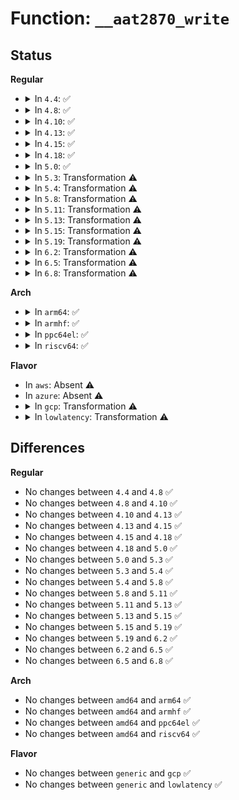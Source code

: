# Function: <code>__aat2870_write</code>

## Status
<b>Regular</b>
<ul>
<li>
<details>
<summary>In <code>4.4</code>: ✅</summary>

```c
int __aat2870_write(struct aat2870_data *aat2870, u8 addr, u8 val);
```

**Collision:** Unique Static

**Inline:** No

**Transformation:** False

**Instances:**

```
In drivers/mfd/aat2870-core.c (ffffffff815942d0)
Location: drivers/mfd/aat2870-core.c:137
Inline: False
Direct callers:
  - drivers/mfd/aat2870-core.c:aat2870_update
  - drivers/mfd/aat2870-core.c:aat2870_write
```
**Symbols:**

```
ffffffff815942d0-ffffffff815943d6: __aat2870_write (STB_LOCAL)
```
</details>
</li>
<li>
<details>
<summary>In <code>4.8</code>: ✅</summary>

```c
int __aat2870_write(struct aat2870_data *aat2870, u8 addr, u8 val);
```

**Collision:** Unique Static

**Inline:** No

**Transformation:** False

**Instances:**

```
In drivers/mfd/aat2870-core.c (ffffffff815e9170)
Location: drivers/mfd/aat2870-core.c:137
Inline: False
Direct callers:
  - drivers/mfd/aat2870-core.c:aat2870_update
  - drivers/mfd/aat2870-core.c:aat2870_write
```
**Symbols:**

```
ffffffff815e9170-ffffffff815e926a: __aat2870_write (STB_LOCAL)
```
</details>
</li>
<li>
<details>
<summary>In <code>4.10</code>: ✅</summary>

```c
int __aat2870_write(struct aat2870_data *aat2870, u8 addr, u8 val);
```

**Collision:** Unique Static

**Inline:** No

**Transformation:** False

**Instances:**

```
In drivers/mfd/aat2870-core.c (ffffffff81615f80)
Location: drivers/mfd/aat2870-core.c:137
Inline: False
Direct callers:
  - drivers/mfd/aat2870-core.c:aat2870_update
  - drivers/mfd/aat2870-core.c:aat2870_write
```
**Symbols:**

```
ffffffff81615f80-ffffffff8161607a: __aat2870_write (STB_LOCAL)
```
</details>
</li>
<li>
<details>
<summary>In <code>4.13</code>: ✅</summary>

```c
int __aat2870_write(struct aat2870_data *aat2870, u8 addr, u8 val);
```

**Collision:** Unique Static

**Inline:** No

**Transformation:** False

**Instances:**

```
In drivers/mfd/aat2870-core.c (ffffffff81629ed0)
Location: drivers/mfd/aat2870-core.c:137
Inline: False
Direct callers:
  - drivers/mfd/aat2870-core.c:aat2870_update
  - drivers/mfd/aat2870-core.c:aat2870_write
```
**Symbols:**

```
ffffffff81629ed0-ffffffff81629fca: __aat2870_write (STB_LOCAL)
```
</details>
</li>
<li>
<details>
<summary>In <code>4.15</code>: ✅</summary>

```c
int __aat2870_write(struct aat2870_data *aat2870, u8 addr, u8 val);
```

**Collision:** Unique Static

**Inline:** No

**Transformation:** False

**Instances:**

```
In drivers/mfd/aat2870-core.c (ffffffff816927f0)
Location: drivers/mfd/aat2870-core.c:137
Inline: False
Direct callers:
  - drivers/mfd/aat2870-core.c:aat2870_update
  - drivers/mfd/aat2870-core.c:aat2870_write
```
**Symbols:**

```
ffffffff816927f0-ffffffff816928ea: __aat2870_write (STB_LOCAL)
```
</details>
</li>
<li>
<details>
<summary>In <code>4.18</code>: ✅</summary>

```c
int __aat2870_write(struct aat2870_data *aat2870, u8 addr, u8 val);
```

**Collision:** Unique Static

**Inline:** No

**Transformation:** False

**Instances:**

```
In drivers/mfd/aat2870-core.c (ffffffff816ce7d0)
Location: drivers/mfd/aat2870-core.c:137
Inline: False
Direct callers:
  - drivers/mfd/aat2870-core.c:aat2870_update
  - drivers/mfd/aat2870-core.c:aat2870_write
```
**Symbols:**

```
ffffffff816ce7d0-ffffffff816ce8cc: __aat2870_write (STB_LOCAL)
```
</details>
</li>
<li>
<details>
<summary>In <code>5.0</code>: ✅</summary>

```c
int __aat2870_write(struct aat2870_data *aat2870, u8 addr, u8 val);
```

**Collision:** Unique Static

**Inline:** No

**Transformation:** False

**Instances:**

```
In drivers/mfd/aat2870-core.c (ffffffff816efdf0)
Location: drivers/mfd/aat2870-core.c:137
Inline: False
Direct callers:
  - drivers/mfd/aat2870-core.c:aat2870_update
  - drivers/mfd/aat2870-core.c:aat2870_write
```
**Symbols:**

```
ffffffff816efdf0-ffffffff816efeec: __aat2870_write (STB_LOCAL)
```
</details>
</li>
<li>
<details>
<summary>In <code>5.3</code>: Transformation ⚠️</summary>

```c
int __aat2870_write(struct aat2870_data *aat2870, u8 addr, u8 val);
```

**Collision:** Unique Static

**Inline:** No

**Transformation:** True

**Instances:**

```
In drivers/mfd/aat2870-core.c (0)
Location: drivers/mfd/aat2870-core.c:123
Inline: False
Direct callers:
  - drivers/mfd/aat2870-core.c:aat2870_update
  - drivers/mfd/aat2870-core.c:aat2870_write
```
**Symbols:**

```
ffffffff81729520-ffffffff817295ec: __aat2870_write (STB_LOCAL)
ffffffff81729d66-ffffffff81729da0: __aat2870_write.cold (STB_LOCAL)
```
</details>
</li>
<li>
<details>
<summary>In <code>5.4</code>: Transformation ⚠️</summary>

```c
int __aat2870_write(struct aat2870_data *aat2870, u8 addr, u8 val);
```

**Collision:** Unique Static

**Inline:** No

**Transformation:** True

**Instances:**

```
In drivers/mfd/aat2870-core.c (0)
Location: drivers/mfd/aat2870-core.c:123
Inline: False
Direct callers:
  - drivers/mfd/aat2870-core.c:aat2870_update
  - drivers/mfd/aat2870-core.c:aat2870_write
```
**Symbols:**

```
ffffffff8174d760-ffffffff8174d82c: __aat2870_write (STB_LOCAL)
ffffffff8174df96-ffffffff8174dfd0: __aat2870_write.cold (STB_LOCAL)
```
</details>
</li>
<li>
<details>
<summary>In <code>5.8</code>: Transformation ⚠️</summary>

```c
int __aat2870_write(struct aat2870_data *aat2870, u8 addr, u8 val);
```

**Collision:** Unique Static

**Inline:** No

**Transformation:** True

**Instances:**

```
In drivers/mfd/aat2870-core.c (0)
Location: drivers/mfd/aat2870-core.c:123
Inline: False
Direct callers:
  - drivers/mfd/aat2870-core.c:aat2870_update
  - drivers/mfd/aat2870-core.c:aat2870_write
```
**Symbols:**

```
ffffffff8180b960-ffffffff8180ba2c: __aat2870_write (STB_LOCAL)
ffffffff8180c1d6-ffffffff8180c210: __aat2870_write.cold (STB_LOCAL)
```
</details>
</li>
<li>
<details>
<summary>In <code>5.11</code>: Transformation ⚠️</summary>

```c
int __aat2870_write(struct aat2870_data *aat2870, u8 addr, u8 val);
```

**Collision:** Unique Static

**Inline:** No

**Transformation:** True

**Instances:**

```
In drivers/mfd/aat2870-core.c (0)
Location: drivers/mfd/aat2870-core.c:123
Inline: False
Direct callers:
  - drivers/mfd/aat2870-core.c:aat2870_update
  - drivers/mfd/aat2870-core.c:aat2870_write
```
**Symbols:**

```
ffffffff8181aca0-ffffffff8181ad6c: __aat2870_write (STB_LOCAL)
ffffffff81c15266-ffffffff81c152a0: __aat2870_write.cold (STB_LOCAL)
```
</details>
</li>
<li>
<details>
<summary>In <code>5.13</code>: Transformation ⚠️</summary>

```c
int __aat2870_write(struct aat2870_data *aat2870, u8 addr, u8 val);
```

**Collision:** Unique Static

**Inline:** No

**Transformation:** True

**Instances:**

```
In drivers/mfd/aat2870-core.c (0)
Location: drivers/mfd/aat2870-core.c:123
Inline: False
Direct callers:
  - drivers/mfd/aat2870-core.c:aat2870_update
  - drivers/mfd/aat2870-core.c:aat2870_write
```
**Symbols:**

```
ffffffff817fe3e0-ffffffff817fe4ac: __aat2870_write (STB_LOCAL)
ffffffff81c070a7-ffffffff81c070e1: __aat2870_write.cold (STB_LOCAL)
```
</details>
</li>
<li>
<details>
<summary>In <code>5.15</code>: Transformation ⚠️</summary>

```c
int __aat2870_write(struct aat2870_data *aat2870, u8 addr, u8 val);
```

**Collision:** Unique Static

**Inline:** No

**Transformation:** True

**Instances:**

```
In drivers/mfd/aat2870-core.c (0)
Location: drivers/mfd/aat2870-core.c:123
Inline: False
Direct callers:
  - drivers/mfd/aat2870-core.c:aat2870_update
  - drivers/mfd/aat2870-core.c:aat2870_write
```
**Symbols:**

```
ffffffff81888590-ffffffff8188866c: __aat2870_write (STB_LOCAL)
ffffffff81d0a6a8-ffffffff81d0a6f7: __aat2870_write.cold (STB_LOCAL)
```
</details>
</li>
<li>
<details>
<summary>In <code>5.19</code>: Transformation ⚠️</summary>

```c
int __aat2870_write(struct aat2870_data *aat2870, u8 addr, u8 val);
```

**Collision:** Unique Static

**Inline:** No

**Transformation:** True

**Instances:**

```
In drivers/mfd/aat2870-core.c (0)
Location: drivers/mfd/aat2870-core.c:123
Inline: False
Direct callers:
  - drivers/mfd/aat2870-core.c:aat2870_update
  - drivers/mfd/aat2870-core.c:aat2870_write
```
**Symbols:**

```
ffffffff819d16a0-ffffffff819d1791: __aat2870_write (STB_LOCAL)
ffffffff81ed2b68-ffffffff81ed2baf: __aat2870_write.cold (STB_LOCAL)
```
</details>
</li>
<li>
<details>
<summary>In <code>6.2</code>: Transformation ⚠️</summary>

```c
int __aat2870_write(struct aat2870_data *aat2870, u8 addr, u8 val);
```

**Collision:** Unique Static

**Inline:** No

**Transformation:** True

**Instances:**

```
In drivers/mfd/aat2870-core.c (0)
Location: drivers/mfd/aat2870-core.c:123
Inline: False
Direct callers:
  - drivers/mfd/aat2870-core.c:aat2870_update
  - drivers/mfd/aat2870-core.c:aat2870_write
```
**Symbols:**

```
ffffffff81b4b0b0-ffffffff81b4b1d0: __aat2870_write (STB_LOCAL)
ffffffff8209a3f3-ffffffff8209a408: __aat2870_write.cold (STB_LOCAL)
```
</details>
</li>
<li>
<details>
<summary>In <code>6.5</code>: Transformation ⚠️</summary>

```c
int __aat2870_write(struct aat2870_data *aat2870, u8 addr, u8 val);
```

**Collision:** Unique Static

**Inline:** No

**Transformation:** True

**Instances:**

```
In drivers/mfd/aat2870-core.c (0)
Location: drivers/mfd/aat2870-core.c:123
Inline: False
Direct callers:
  - drivers/mfd/aat2870-core.c:aat2870_update
  - drivers/mfd/aat2870-core.c:aat2870_write
```
**Symbols:**

```
ffffffff81b9e500-ffffffff81b9e620: __aat2870_write (STB_LOCAL)
ffffffff8211b487-ffffffff8211b49c: __aat2870_write.cold (STB_LOCAL)
```
</details>
</li>
<li>
<details>
<summary>In <code>6.8</code>: Transformation ⚠️</summary>

```c
int __aat2870_write(struct aat2870_data *aat2870, u8 addr, u8 val);
```

**Collision:** Unique Static

**Inline:** No

**Transformation:** True

**Instances:**

```
In drivers/mfd/aat2870-core.c (0)
Location: drivers/mfd/aat2870-core.c:123
Inline: False
Direct callers:
  - drivers/mfd/aat2870-core.c:aat2870_update
  - drivers/mfd/aat2870-core.c:aat2870_write
```
**Symbols:**

```
ffffffff81bf2660-ffffffff81bf2780: __aat2870_write (STB_LOCAL)
ffffffff821f930e-ffffffff821f9323: __aat2870_write.cold (STB_LOCAL)
```
</details>
</li>
</ul>
<b>Arch</b>
<ul>
<li>
<details>
<summary>In <code>arm64</code>: ✅</summary>

```c
int __aat2870_write(struct aat2870_data *aat2870, u8 addr, u8 val);
```

**Collision:** Unique Static

**Inline:** No

**Transformation:** False

**Instances:**

```
In drivers/mfd/aat2870-core.c (ffff80001094bde8)
Location: drivers/mfd/aat2870-core.c:123
Inline: False
Direct callers:
  - drivers/mfd/aat2870-core.c:aat2870_update
  - drivers/mfd/aat2870-core.c:aat2870_write
```
**Symbols:**

```
ffff80001094bde8-ffff80001094bf10: __aat2870_write (STB_LOCAL)
```
</details>
</li>
<li>
<details>
<summary>In <code>armhf</code>: ✅</summary>

```c
int __aat2870_write(struct aat2870_data *aat2870, u8 addr, u8 val);
```

**Collision:** Unique Static

**Inline:** No

**Transformation:** False

**Instances:**

```
In drivers/mfd/aat2870-core.c (c0a36088)
Location: drivers/mfd/aat2870-core.c:123
Inline: False
Direct callers:
  - drivers/mfd/aat2870-core.c:aat2870_update
  - drivers/mfd/aat2870-core.c:aat2870_write
```
**Symbols:**

```
c0a36088-c0a361b8: __aat2870_write (STB_LOCAL)
```
</details>
</li>
<li>
<details>
<summary>In <code>ppc64el</code>: ✅</summary>

```c
int __aat2870_write(struct aat2870_data *aat2870, u8 addr, u8 val);
```

**Collision:** Unique Static

**Inline:** No

**Transformation:** False

**Instances:**

```
In drivers/mfd/aat2870-core.c (c0000000009f7b70)
Location: drivers/mfd/aat2870-core.c:123
Inline: False
Direct callers:
  - drivers/mfd/aat2870-core.c:aat2870_update
  - drivers/mfd/aat2870-core.c:aat2870_write
```
**Symbols:**

```
c0000000009f7b70-c0000000009f7cd0: __aat2870_write (STB_LOCAL)
```
</details>
</li>
<li>
<details>
<summary>In <code>riscv64</code>: ✅</summary>

```c
int __aat2870_write(struct aat2870_data *aat2870, u8 addr, u8 val);
```

**Collision:** Unique Static

**Inline:** No

**Transformation:** False

**Instances:**

```
In drivers/mfd/aat2870-core.c (ffffffe0005bd40e)
Location: drivers/mfd/aat2870-core.c:123
Inline: False
Direct callers:
  - drivers/mfd/aat2870-core.c:aat2870_update
  - drivers/mfd/aat2870-core.c:aat2870_write
```
**Symbols:**

```
ffffffe0005bd40e-ffffffe0005bd4f6: __aat2870_write (STB_LOCAL)
```
</details>
</li>
</ul>
<b>Flavor</b>
<ul>
<li>
In <code>aws</code>: Absent ⚠️
</li>
<li>
In <code>azure</code>: Absent ⚠️
</li>
<li>
<details>
<summary>In <code>gcp</code>: Transformation ⚠️</summary>

```c
int __aat2870_write(struct aat2870_data *aat2870, u8 addr, u8 val);
```

**Collision:** Unique Static

**Inline:** No

**Transformation:** True

**Instances:**

```
In drivers/mfd/aat2870-core.c (0)
Location: drivers/mfd/aat2870-core.c:123
Inline: False
Direct callers:
  - drivers/mfd/aat2870-core.c:aat2870_update
  - drivers/mfd/aat2870-core.c:aat2870_write
```
**Symbols:**

```
ffffffff81740c20-ffffffff81740cec: __aat2870_write (STB_LOCAL)
ffffffff81741456-ffffffff81741490: __aat2870_write.cold (STB_LOCAL)
```
</details>
</li>
<li>
<details>
<summary>In <code>lowlatency</code>: Transformation ⚠️</summary>

```c
int __aat2870_write(struct aat2870_data *aat2870, u8 addr, u8 val);
```

**Collision:** Unique Static

**Inline:** No

**Transformation:** True

**Instances:**

```
In drivers/mfd/aat2870-core.c (0)
Location: drivers/mfd/aat2870-core.c:123
Inline: False
Direct callers:
  - drivers/mfd/aat2870-core.c:aat2870_update
  - drivers/mfd/aat2870-core.c:aat2870_write
```
**Symbols:**

```
ffffffff8175c060-ffffffff8175c12c: __aat2870_write (STB_LOCAL)
ffffffff8175c896-ffffffff8175c8d0: __aat2870_write.cold (STB_LOCAL)
```
</details>
</li>
</ul>

## Differences
<b>Regular</b>
<ul>
<li>
No changes between <code>4.4</code> and <code>4.8</code> ✅
</li>
<li>
No changes between <code>4.8</code> and <code>4.10</code> ✅
</li>
<li>
No changes between <code>4.10</code> and <code>4.13</code> ✅
</li>
<li>
No changes between <code>4.13</code> and <code>4.15</code> ✅
</li>
<li>
No changes between <code>4.15</code> and <code>4.18</code> ✅
</li>
<li>
No changes between <code>4.18</code> and <code>5.0</code> ✅
</li>
<li>
No changes between <code>5.0</code> and <code>5.3</code> ✅
</li>
<li>
No changes between <code>5.3</code> and <code>5.4</code> ✅
</li>
<li>
No changes between <code>5.4</code> and <code>5.8</code> ✅
</li>
<li>
No changes between <code>5.8</code> and <code>5.11</code> ✅
</li>
<li>
No changes between <code>5.11</code> and <code>5.13</code> ✅
</li>
<li>
No changes between <code>5.13</code> and <code>5.15</code> ✅
</li>
<li>
No changes between <code>5.15</code> and <code>5.19</code> ✅
</li>
<li>
No changes between <code>5.19</code> and <code>6.2</code> ✅
</li>
<li>
No changes between <code>6.2</code> and <code>6.5</code> ✅
</li>
<li>
No changes between <code>6.5</code> and <code>6.8</code> ✅
</li>
</ul>
<b>Arch</b>
<ul>
<li>
No changes between <code>amd64</code> and <code>arm64</code> ✅
</li>
<li>
No changes between <code>amd64</code> and <code>armhf</code> ✅
</li>
<li>
No changes between <code>amd64</code> and <code>ppc64el</code> ✅
</li>
<li>
No changes between <code>amd64</code> and <code>riscv64</code> ✅
</li>
</ul>
<b>Flavor</b>
<ul>
<li>
No changes between <code>generic</code> and <code>gcp</code> ✅
</li>
<li>
No changes between <code>generic</code> and <code>lowlatency</code> ✅
</li>
</ul>
